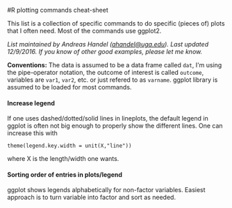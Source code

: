 #R plotting commands cheat-sheet

This list is a collection of specific commands to do specific (pieces of) plots that I often need. Most of the commands use ggplot2.

*List maintained by Andreas Handel (ahandel@uga.edu). Last updated 12/9/2016.*
*If you know of other good examples, please let me know.*


__Conventions:__ The data is assumed to be a data frame called `dat`, I'm using the pipe-operator notation, the outcome of interest is called `outcome`, variables are `var1`, `var2`, etc. or just refered to as `varname`. ggplot library is assumed to be loaded for most commands.


#### Increase legend
If one uses dashed/dotted/solid lines in lineplots, the default legend in ggplot is often not big enough to properly show the different lines. One can increase this with
```{r}
theme(legend.key.width = unit(X,"line"))
````
where X is the length/width one wants.


#### Sorting order of entries in plots/legend
ggplot shows legends alphabetically for non-factor variables. Easiest approach is to turn variable into factor and sort as needed. 


